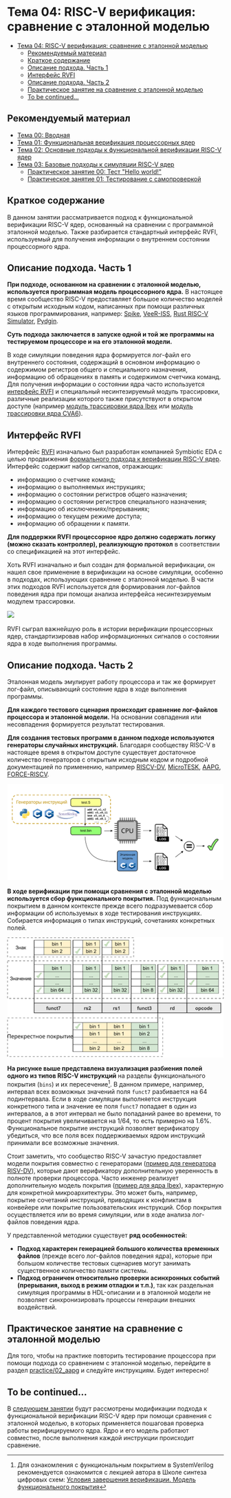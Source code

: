# Тема 04: RISC-V верификация: сравнение с эталонной моделью

- [Тема 04: RISC-V верификация: сравнение с эталонной моделью](#тема-04-risc-v-верификация-сравнение-с-эталонной-моделью)
  - [Рекомендуемый материал](#рекомендуемый-материал)
  - [Краткое содержание](#краткое-содержание)
  - [Описание подхода. Часть 1](#описание-подхода-часть-1)
  - [Интерфейс RVFI](#интерфейс-rvfi)
  - [Описание подхода. Часть 2](#описание-подхода-часть-2)
  - [Практическое занятие на сравнение с эталонной моделью](#практическое-занятие-на-сравнение-с-эталонной-моделью)
  - [To be continued...](#to-be-continued)

## Рекомендуемый материал

- [Тема 00: Вводная](./00_intro.md)
- [Тема 01: Функциональная верификация процессорных ядер](./01_basics.md)
- [Тема 02: Основные подходы к функциональной верификации RISC-V ядер](./02_approach.md)
- [Тема 03: Базовые подходы к симуляции RISC-V ядер](./03_func.md)
  - [Практическое занятие 00: Тест "Hello world!"](../practice/00_basic_hex/)
  - [Практическое занятие 01: Тестирование с самопроверкой](../practice/01_riscv_tests/)

## Краткое содержание

В данном занятии рассматривается подход к функциональной верификации RISC-V ядер, основанный на сравнении с программной эталонной моделью. Также разбирается стандартный интерфейс RVFI, используемый для получения информации о внутреннем состоянии процессорного ядра.

## Описание подхода. Часть 1

**При подходе, основанном на сравнении c эталонной моделью, используется программная модель процессорного ядра.** В настоящее время сообщество RISC-V предоставляет большое количество моделей с открытым исходным кодом, написанных при помощи различных языков программирования, например: [Spike](https://github.com/riscv-software-src/riscv-isa-sim), [VeeR-ISS](https://github.com/chipsalliance/VeeR-ISS), [Rust RISC-V Simulator](https://github.com/GregAC/rrs), [Pydgin](https://github.com/cornell-brg/pydgin).

**Суть подхода заключается в запуске одной и той же программы на тестируемом процессоре и на его эталонной модели.**

В ходе симуляции поведения ядра формируется лог-файл его внутреннего состояния, содержащий в основном информацию о содержимом регистров общего и специального назначения, информацию об обращениях в память и содержимом счетчика команд. Для получения информации о состоянии ядра часто используется [интерфейс RVFI](#интерфейс-rvfi) и специальный несинтезируемый модуль трассировки, различные реализации которого также присутствуют в открытом доступе (например [модуль трассировки ядра Ibex](https://github.com/lowRISC/ibex/blob/master/rtl/ibex_tracer.sv) или [модуль трассировки ядра CVA6](https://github.com/openhwgroup/cva6/blob/0c58e399873eae553daeaa0f2981612813da0078/corev_apu/tb/rvfi_tracer.sv)).

## Интерфейс RVFI

Интерфейс [RVFI](https://github.com/SymbioticEDA/riscv-formal/blob/master/docs/rvfi.md) изначально был разработан компанией Symbiotic EDA с целью продвижения [формального подхода к верификации RISC-V ядер](https://riscv.org/wp-content/uploads/2018/12/13.30-Humbenberger-Wolf-Formal-Verification-of-RISC-V-processor-implementations.pdf). Интерфейс содержит набор сигналов, отражающих:

- информацию о счетчике команд;
- информацию о выполняемых инструкциях;
- информацию о состоянии регистров общего назначения;
- информацию о состоянии регистров специального назначения;
- информацию об исключениях/прерываниях;
- информацию о текущем режиме доступа;
- информацию об обращении к памяти.

**Для поддержки RVFI процессорное ядро должно содержать логику (можно сказать контроллер), реализующую протокол** в соответствии со спецификацией на этот интерфейс.

Хоть RVFI изначально и был создан для формальной верификации, он нашел свое применение в верификации на основе симуляции, особенно в подходах, использующих сравнение с эталонной моделью. В части этих подходов RVFI используется для формирования лог-файлов поведения ядра при помощи анализа интерфейса несинтезируемым модулем трассировки.

![](../doc/pic/iss_0.svg)

RVFI сыграл важнейшую роль в истории верификации процессорных ядер, стандартизировав набор информационных сигналов о состоянии ядра в ходе выполнения программы.

## Описание подхода. Часть 2

Эталонная модель эмулирует работу процессора и так же формирует лог-файл, описывающий состояние ядра в ходе выполнения программы.

**Для каждого тестового сценария происходит сравнение лог-файлов процессора и эталонной модели.** На основании совпадения или несовпадения формируется результат тестирования.

**Для создания тестовых программ в данном подходе используются генераторы случайных инструкций.** Благодаря сообществу RISC-V в настоящее время в открытом доступе существует достаточное количество генераторов с открытым исходным кодом и подробной документацией по применению, например [RISCV-DV](https://github.com/chipsalliance/riscv-dv), [MicroTESK](https://forge.ispras.ru/projects/microtesk-riscv), [AAPG](https://gitlab.com/shaktiproject/tools/aapg), [FORCE-RISCV](https://github.com/openhwgroup/force-riscv).

![](../doc/pic/iss_1.svg)

**В ходе верификации при помощи сравнения с эталонной моделью используется сбор функционального покрытия.** Под функциональным покрытием в данном контексте прежде всего подразумевается сбор информации об используемых в ходе тестирования инструкциях. Собирается информация о типах инструкций, сочетаниях конкретных полей.

![](../doc/pic/instr_cov.svg)

**На рисунке выше представлена визуализация разбиения полей одного из типов RISC-V инструкций** на разделы функционального покрытия (`bins`) и их пересечение[^1]. В данном примере, например, интервал всех возможных значений поля `funct7` разбивается на 64 подинтервала. Если в ходе симуляции выполняется инструкция конкретного типа и значение ее поля `funct7` попадает в один из интервалов, а в этот интервал не было попаданий ранее во времени, то процент покрытия увеличивается на 1/64, то есть примерно на 1.6%. Функциональное покрытие инструкций позволяет верификатору убедиться, что все поля всех поддерживаемых ядром инструкций принимали все возможные значения.

Стоит заметить, что сообщество RISC-V зачастую предоставляет модели покрытия совместно с генераторами ([пример для генератора RISV-DV](https://github.com/chipsalliance/riscv-dv/blob/master/src/riscv_instr_cover_group.sv)), которые дают верификатору дополнительную уверенность в полноте проверки процессора. Часто инженер реализует дополнительную модель покрытия ([пример для ядра Ibex](https://ibex-core.readthedocs.io/en/latest/03_reference/coverage_plan.html)), характерную для конкретной микроархитектуры.  Это может быть, например, покрытие сочетаний инструкций, приводящих к конфликтам в конвейере или покрытие пользовательских инструкций. Сбор покрытия осуществляется или во время симуляции, или в ходе анализа лог-файлов поведения ядра.

У представленной методики существует **ряд особенностей:**

- **Подход характерен генерацией большого количества временных файлов** (прежде всего лог-файлов поведения ядра), которые при большом количестве тестовых сценариев могут занимать существенное количество памяти системы.
- **Подход ограничен относительно проверки асинхронных событий (прерывания, выход в режим отладки и т.п.)**, так как раздельная симуляция программы в HDL-описании и в эталонной модели не позволяет синхронизировать процессы генерации внешних воздействий.

## Практическое занятие на сравнение с эталонной моделью

Для того, чтобы на практике повторить тестирование процессора при помощи подхода со сравнением с эталонной моделью, перейдите в раздел [practice/02_aapg](../practice/02_aapg/) и следуйте инструкциям. Будет интересно!

## To be continued...

В [следующем занятии](./05_advanced.md) будут рассмотрены модификации подхода к функциональной верификации RISC-V ядер при помощи сравнения с эталонной моделью, в которых применяется пошаговая проверка работы верифицируемого ядра. Ядро и его модель работают совместно, после выполнения каждой инструкции происходит сравнение.

[^1]: Для ознакомления с функциональным покрытием в SystemVerilog рекомендуется ознакомится с лекцией автора в Школе синтеза цифровых схем: [Условия завершения верификации. Модель функционального покрытия](https://www.youtube.com/watch?v=GTjXXXwwdnM&t=8531s)
